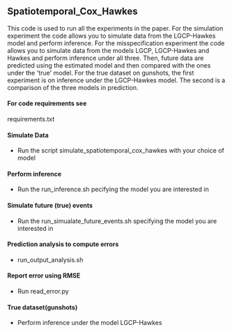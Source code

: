 ## Spatiotemporal_Cox_Hawkes
This code is used to run all the experiments in the paper. 
For the simulation experiment the code allows you to simulate data from the LGCP-Hawkes model and perform inference. 
For the misspecification experiment the code allows you to simulate data from the models LGCP, LGCP-Hawkes and Hawkes and perform inference under all three. Then, future data are predicted using the estimated model and then compared with the ones under the 'true' model.
For the true dataset on gunshots, the first experiment is on inference under the LGCP-Hawkes model. The second is a comparison of the three models in prediction.

#### For code requirements see
requirements.txt


#### Simulate Data
* Run the script simulate_spatiotemporal_cox_hawkes with your choice of model

#### Perform inference
* Run the run_inference.sh pecifying the model you are interested in

#### Simulate future (true) events
* Run the run_simualate_future_events.sh specifying the model you are interested in

#### Prediction analysis to compute errors
* run_output_analysis.sh

#### Report error using RMSE
* Run read_error.py


#### True dataset(gunshots)
* Perform inference under the model LGCP-Hawkes


